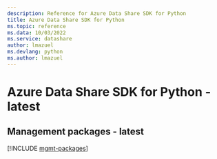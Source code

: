 ```yaml
---
description: Reference for Azure Data Share SDK for Python
title: Azure Data Share SDK for Python
ms.topic: reference
ms.data: 10/03/2022
ms.service: datashare
author: lmazuel
ms.devlang: python
ms.author: lmazuel
---
```

# Azure Data Share SDK for Python - latest

## Management packages - latest
[!INCLUDE [mgmt-packages](data-share-mgmt-index.md)]